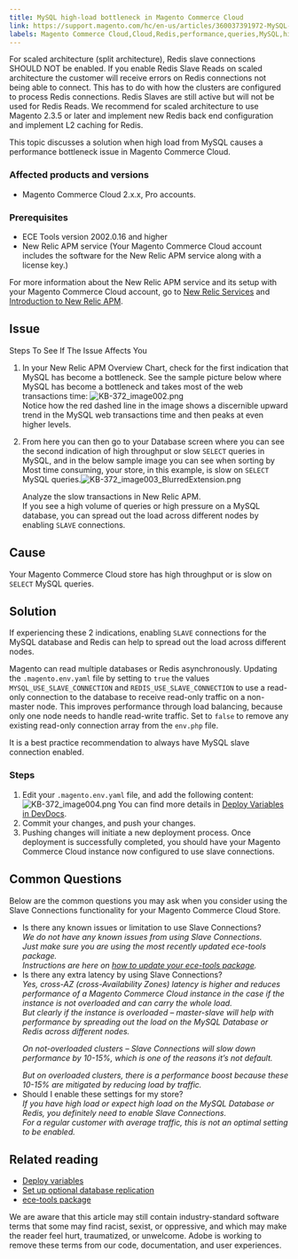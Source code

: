 ```yaml
---
title: MySQL high-load bottleneck in Magento Commerce Cloud
link: https://support.magento.com/hc/en-us/articles/360037391972-MySQL-high-load-bottleneck-in-Magento-Commerce-Cloud
labels: Magento Commerce Cloud,Cloud,Redis,performance,queries,MySQL,high,load,bottleneck,slave,slave connection,cluster,2.x.x,how to
---
```


<p class="warning">For scaled architecture (split architecture), Redis slave connections SHOULD NOT be enabled. If you enable Redis Slave Reads on scaled architecture the customer will receive errors on Redis connections not being able to connect. This has to do with how the clusters are configured to process Redis connections. Redis Slaves are still active but will not be used for Redis Reads. We recommend for scaled architecture to use Magento 2.3.5 or later and implement new Redis back end configuration and implement L2 caching for Redis.</p>

This topic discusses a solution when high load from MySQL causes a performance bottleneck issue in Magento Commerce Cloud.

### Affected products and versions

* Magento Commerce Cloud 2.x.x, Pro accounts.

### Prerequisites

* ECE Tools version 2002.0.16 and higher
* New Relic APM service (Your Magento Commerce Cloud account includes the software for the New Relic APM service along with a license key.)

For more information about the New Relic APM service and its setup with your Magento Commerce Cloud account, go to [New Relic Services](https://devdocs.magento.com/guides/v2.3/cloud/project/new-relic.html) and [Introduction to New Relic APM](https://docs.newrelic.com/docs/apm/new-relic-apm/getting-started/introduction-new-relic-apm).

## Issue

Steps To See If The Issue Affects You

1. In your New Relic APM Overview Chart, check for the first indication that MySQL has become a bottleneck. See the sample picture below where MySQL has become a bottleneck and takes most of the web transactions time: ![KB-372_image002.png](https://support.magento.com/hc/article_attachments/360045530451/KB-372_image002.png)  
    Notice how the red dashed line in the image shows a discernible upward trend in the MySQL web transactions time and then peaks at even higher levels.
 1. From here you can then go to your Database screen where you can see the second indication of high throughput or slow <code class="sql">SELECT</code> queries in MySQL, and in the below sample image you can see when sorting by Most time consuming, your store, in this example, is slow on <code class="sql">SELECT</code> MySQL queries.![KB-372_image003_BlurredExtension.png](https://support.magento.com/hc/article_attachments/360045824271/KB-372_image003_BlurredExtension.png)  
      
    Analyze the slow transactions in New Relic APM.  
    If you see a high volume of queries or high pressure on a MySQL database, you can spread out the load across different nodes by enabling `` SLAVE `` connections.

## Cause

Your Magento Commerce Cloud store has high throughput or is slow on <code class="sql">SELECT</code> MySQL queries.

## Solution

If experiencing these 2 indications, enabling `` SLAVE `` connections for the MySQL database and Redis can help to spread out the load across different nodes.

Magento can read multiple databases or Redis asynchronously. Updating the <code class="php">.magento.env.yaml</code> file by setting to <code class="php">true</code> the values <code class="php">MYSQL\_USE\_SLAVE\_CONNECTION</code> and <code class="php">REDIS\_USE\_SLAVE\_CONNECTION</code> to use a read-only connection to the database to receive read-only traffic on a non-master node. This improves performance through load balancing, because only one node needs to handle read-write traffic. Set to <code class="php">false</code> to remove any existing read-only connection array from the <code class="php">env.php</code> file.

<p class="info">It is a best practice recommendation to always have MySQL slave connection enabled.</p>

 

### Steps

1. Edit your <code class="php">.magento.env.yaml</code> file, and add the following content:![KB-372_image004.png](https://support.magento.com/hc/article_attachments/360045783571/KB-372_image004.png) You can find more details in [Deploy Variables in DevDocs](https://devdocs.magento.com/cloud/env/variables-deploy.html#mysql_use_slave_connection).
 1. Commit your changes, and push your changes.
 1. Pushing changes will initiate a new deployment process. Once deployment is successfully completed, you should have your Magento Commerce Cloud instance now configured to use slave connections.

## Common Questions

Below are the common questions you may ask when you consider using the Slave Connections functionality for your Magento Commerce Cloud Store.

<ul><li>Is there any known issues or limitation to use Slave Connections?<br/><em>We do not have any known issues from using Slave Connections.<br/>Just make sure you are using the most recently updated ece-tools package.<br/>Instructions are here on <a href="https://devdocs.magento.com/cloud/project/ece-tools-update.html">how to update your ece-tools package</a>.</em>
</li> <li>Is there any extra latency by using Slave Connections?<br/><em><em>Yes, cross-AZ (cross-Availability Zones) latency is higher and reduces performance of a Magento Commerce Cloud instance in the case if the instance is not overloaded and can carry the whole load.<br/>But clearly if the instance is overloaded – master-slave will help with performance by spreading out the load on the MySQL Database or Redis across different nodes.<br/></em></em>
<p class="info"><em>On not-overloaded clusters – Slave Connections will slow down performance by 10-15%, which is one of the reasons it’s not default.</em></p>
<em>But on overloaded clusters, there is a performance boost because these 10-15% are mitigated by reducing load by traffic.</em>
</li> <li>Should I enable these settings for my store?<br/><em>If you have high load or expect high load on the MySQL Database or Redis, you definitely need to enable Slave Connections.<br/>For a regular customer with average traffic, this is not an optimal setting to be enabled.</em>
</li></ul>

## Related reading

* [Deploy variables](https://devdocs.magento.com/cloud/env/variables-deploy.html)
* [Set up optional database replication](https://devdocs.magento.com/guides/v2.3/config-guide/multi-master/multi-master_slavedb.html)
* [ece-tools package](https://devdocs.magento.com/cloud/reference/ece-tools-reference.html)

<p class="info">We are aware that this article may still contain industry-standard software terms that some may find racist, sexist, or oppressive, and which may make the reader feel hurt, traumatized, or unwelcome. Adobe is working to remove these terms from our code, documentation, and user experiences.</p>
